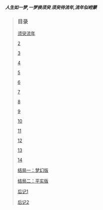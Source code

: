 ***人生如一梦,一梦换须臾 须臾待流年,流年似崆蒙*** 


>### 目录
>
>[须臾流年](/0-一梦换须臾/1-须臾流年.md)
>
>[2](/0-一梦换须臾/2-2.md)
>
>[3](/0-一梦换须臾/3-3.md)
>
>[4](/0-一梦换须臾/4-4.md)
>
>[5](/0-一梦换须臾/5-5.md)
>
>[6](/0-一梦换须臾/6-6.md)
>
>[7](/0-一梦换须臾/7-7.md)
>
>[8](/0-一梦换须臾/8-8.md)
>
>[9](/0-一梦换须臾/9-9.md)
>
>[10](/0-一梦换须臾/10-10.md)
>
>[11](/0-一梦换须臾/11-11.md)
>
>[12](/0-一梦换须臾/12-12.md)
>
>[13](/0-一梦换须臾/13-13.md)
>
>[14](/0-一梦换须臾/14-14.md)
>
>[结局一：梦幻版](/0-一梦换须臾/15-结局一：梦幻版.md)
>
>[结局二：平实版](/0-一梦换须臾/16-结局二：平实版.md)
>
>[后记1](/0-一梦换须臾/17-后记1.md)
>
>[后记2](/0-一梦换须臾/18-后记2.md)
>

